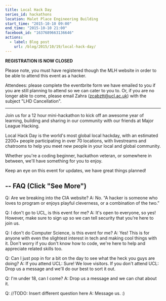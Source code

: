 ```yaml
---
title: Local Hack Day
series_id: hackathons
location: Malet Place Engineering Building
start_time: "2015-10-10 09:00"
end_time: "2015-10-10 21:00"
facebook_id: "1637689663136646"
actions:
  - label: Blog post
    url: /blog/2015/10/19/local-hack-day/
---
```


**REGISTRATION IS NOW CLOSED**

Please note, you must have registered though the MLH website in order to be able to attend this event as a hacker.

Attendees: please complete the eventbrite form we have emailed to you if you are still planning to attend so we can cater to you to. Or, if you are no longer able to come, please email Zahra (zcabztt@ucl.ac.uk) with the subject "LHD Cancellation".

-----

Join us for a 12 hour mini-hackathon to kick off an awesome year of learning, building and sharing in our community with our friends at Major League Hacking.

Local Hack Day is the world's most global local hackday, with an estimated 2200+ people participating in over 70 locations, with livestreams and chatrooms to help you meet new people in your local and global community.

Whether you're a coding beginner, hackathon veteran, or somewhere in between, we'll have something for you to enjoy.

Keep an eye on this event for updates, we have great things planned!

--
FAQ (Click "See More")
--

Q: Are we breaking into the CIA website?
A: No. “A hacker is someone who loves to program or enjoys playful cleverness, or a combination of the two.”

Q: I don't go to UCL, is this event for me?
A: It's open to everyone, so yes! However, make sure to sign up so we can tell security that you're here to join us.

Q: I don't do Computer Science, is this event for me?
A: Yes! This is for anyone with even the slightest interest in tech and making cool things with it. Don't worry if you don't know how to code, we're here to help and appreciate related skills too.

Q: Can I just pop in for a bit on the day to see what the heck you guys are doing?
A: If you attend UCL: Sure! We love visitors.
If you don't attend UCL: Drop us a message and we'll do our best to sort it out.

Q: I'm under 18, can I come?
A: Drop us a message and we can chat about it.

Q: //TODO: Insert different question here
A: Message us. :)
